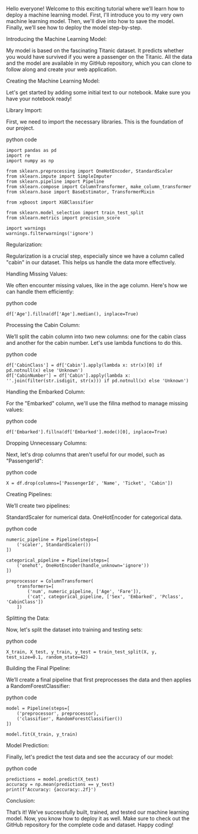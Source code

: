 Hello everyone! Welcome to this exciting tutorial where we’ll learn how to deploy a machine learning model. First, I'll introduce you to my very own machine learning model. Then, we'll dive into how to save the model. Finally, we’ll see how to deploy the model step-by-step.

Introducing the Machine Learning Model:

My model is based on the fascinating Titanic dataset. It predicts whether you would have survived if you were a passenger on the Titanic. All the data and the model are available in my GitHub repository, which you can clone to follow along and create your web application.

Creating the Machine Learning Model:

Let's get started by adding some initial text to our notebook. Make sure you have your notebook ready!

Library Import:

First, we need to import the necessary libraries. This is the foundation of our project.

python code

```
import pandas as pd
import re 
import numpy as np 

from sklearn.preprocessing import OneHotEncoder, StandardScaler 
from sklearn.impute import SimpleImputer
from sklearn.pipeline import Pipeline
from sklearn.compose import ColumnTransformer, make_column_transformer
from sklearn.base import BaseEstimator, TransformerMixin

from xgboost import XGBClassifier

from sklearn.model_selection import train_test_split 
from sklearn.metrics import precision_score 

import warnings 
warnings.filterwarnings('ignore')
```
Regularization:

Regularization is a crucial step, especially since we have a column called "cabin" in our dataset. This helps us handle the data more effectively.

Handling Missing Values:

We often encounter missing values, like in the age column. Here's how we can handle them efficiently:

python code
```
df['Age'].fillna(df['Age'].median(), inplace=True)
```
Processing the Cabin Column:

We’ll split the cabin column into two new columns: one for the cabin class and another for the cabin number. Let's use lambda functions to do this.

python code
```
df['CabinClass'] = df['Cabin'].apply(lambda x: str(x)[0] if pd.notnull(x) else 'Unknown')
df['CabinNumber'] = df['Cabin'].apply(lambda x: ''.join(filter(str.isdigit, str(x))) if pd.notnull(x) else 'Unknown')
```
Handling the Embarked Column:

For the "Embarked" column, we'll use the fillna method to manage missing values:

python code
```
df['Embarked'].fillna(df['Embarked'].mode()[0], inplace=True)
```
Dropping Unnecessary Columns:

Next, let's drop columns that aren't useful for our model, such as "PassengerId":

python code
```
X = df.drop(columns=['PassengerId', 'Name', 'Ticket', 'Cabin'])
```
Creating Pipelines:

We’ll create two pipelines:

StandardScaler for numerical data.
OneHotEncoder for categorical data.

python code
```
numeric_pipeline = Pipeline(steps=[
    ('scaler', StandardScaler())
])

categorical_pipeline = Pipeline(steps=[
    ('onehot', OneHotEncoder(handle_unknown='ignore'))
])

preprocessor = ColumnTransformer(
    transformers=[
        ('num', numeric_pipeline, ['Age', 'Fare']),
        ('cat', categorical_pipeline, ['Sex', 'Embarked', 'Pclass', 'CabinClass'])
    ])
```
Splitting the Data:

Now, let's split the dataset into training and testing sets:

python code
```
X_train, X_test, y_train, y_test = train_test_split(X, y, test_size=0.1, random_state=42)
```
Building the Final Pipeline:

We’ll create a final pipeline that first preprocesses the data and then applies a RandomForestClassifier:

python code
```
model = Pipeline(steps=[
    ('preprocessor', preprocessor),
    ('classifier', RandomForestClassifier())
])

model.fit(X_train, y_train)
```
Model Prediction:

Finally, let's predict the test data and see the accuracy of our model:

python code
```
predictions = model.predict(X_test)
accuracy = np.mean(predictions == y_test)
print(f'Accuracy: {accuracy:.2f}')
```
Conclusion:

That’s it! We’ve successfully built, trained, and tested our machine learning model. Now, you know how to deploy it as well. Make sure to check out the GitHub repository for the complete code and dataset. Happy coding!
